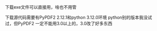 下载exe文件可以直接用，啥也不用管

下载源代码需要有PyPDF2 2.12.1和python 3.12.0环境
python别的版本我没试过，但PyPDF2 一定不能用3.0以上的，3.0改了好多东西
